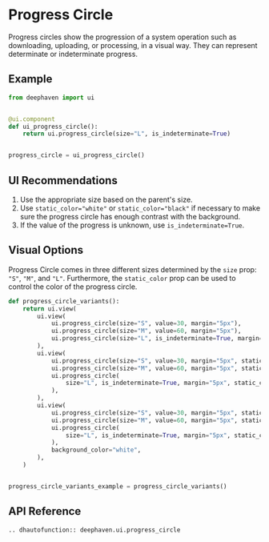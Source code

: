 # Progress Circle

Progress circles show the progression of a system operation such as downloading, uploading, or processing, in a visual way. They can represent determinate or indeterminate progress.

## Example

```python
from deephaven import ui


@ui.component
def ui_progress_circle():
    return ui.progress_circle(size="L", is_indeterminate=True)


progress_circle = ui_progress_circle()
```

## UI Recommendations

1. Use the appropriate size based on the parent's size.
2. Use `static_color="white"` or `static_color="black"` if necessary to make sure the progress circle has enough contrast with the background.
3. If the value of the progress is unknown, use `is_indeterminate=True`.

## Visual Options

Progress Circle comes in three different sizes determined by the `size` prop: `"S"`, `"M"`, and `"L"`. Furthermore, the `static_color` prop can be used to control the color of the progress circle.

```python
def progress_circle_variants():
    return ui.view(
        ui.view(
            ui.progress_circle(size="S", value=30, margin="5px"),
            ui.progress_circle(size="M", value=60, margin="5px"),
            ui.progress_circle(size="L", is_indeterminate=True, margin="5px"),
        ),
        ui.view(
            ui.progress_circle(size="S", value=30, margin="5px", static_color="white"),
            ui.progress_circle(size="M", value=60, margin="5px", static_color="white"),
            ui.progress_circle(
                size="L", is_indeterminate=True, margin="5px", static_color="white"
            ),
        ),
        ui.view(
            ui.progress_circle(size="S", value=30, margin="5px", static_color="black"),
            ui.progress_circle(size="M", value=60, margin="5px", static_color="black"),
            ui.progress_circle(
                size="L", is_indeterminate=True, margin="5px", static_color="black"
            ),
            background_color="white",
        ),
    )


progress_circle_variants_example = progress_circle_variants()
```

## API Reference

```{eval-rst}
.. dhautofunction:: deephaven.ui.progress_circle
```
